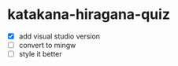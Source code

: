 # katakana-hiragana-quiz
- [x] add visual studio version
- [ ] convert to mingw
- [ ] style it better